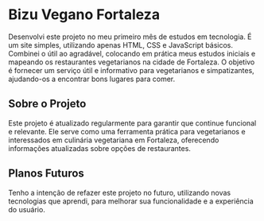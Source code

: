 # Bizu Vegano Fortaleza

Desenvolvi este projeto no meu primeiro mês de estudos em tecnologia.
É um site simples, utilizando apenas HTML, CSS e JavaScript básicos. 
Combinei o útil ao agradável, colocando em prática meus estudos iniciais e mapeando os restaurantes vegetarianos na cidade de Fortaleza.
O objetivo é fornecer um serviço útil e informativo para vegetarianos e simpatizantes, ajudando-os a encontrar bons lugares para comer.

## Sobre o Projeto

Este projeto é atualizado regularmente para garantir que continue funcional e relevante.
Ele serve como uma ferramenta prática para vegetarianos e interessados em culinária vegetariana em Fortaleza, oferecendo informações atualizadas sobre opções de restaurantes.

## Planos Futuros

Tenho a intenção de refazer este projeto no futuro, utilizando novas tecnologias que aprendi, para melhorar sua funcionalidade e a experiência do usuário.
